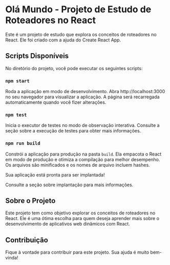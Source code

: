 # Olá Mundo - Projeto de Estudo de Roteadores no React

Este é um projeto de estudo que explora os conceitos de roteadores no React. Ele foi criado com a ajuda do Create React App.

## Scripts Disponíveis

No diretório do projeto, você pode executar os seguintes scripts:

### `npm start`

Roda a aplicação em modo de desenvolvimento.
Abra http://localhost:3000 no seu navegador para visualizar a aplicação.
A página será recarregada automaticamente quando você fizer alterações.

### `npm test`

Inicia o executor de testes no modo de observação interativa.
Consulte a seção sobre a execução de testes para obter mais informações.

### `npm run build`

Constrói a aplicação para produção na pasta `build`.
Ela empacota o React em modo de produção e otimiza a compilação para melhor desempenho.
Os arquivos são minificados e os nomes de arquivo incluem hashes.

Sua aplicação está pronta para ser implantada!

Consulte a seção sobre implantação para mais informações.

## Sobre o Projeto

Este projeto tem como objetivo explorar os conceitos de roteadores no React. Ele é uma ótima escolha para quem deseja aprender mais sobre o desenvolvimento de aplicativos web dinâmicos com React.

## Contribuição

Fique à vontade para contribuir para este projeto. Sua ajuda é muito bem-vinda!
